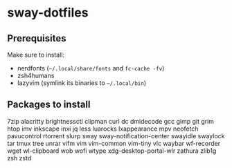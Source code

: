 # sway-dotfiles

## Prerequisites

Make sure to install:
 - nerdfonts (`~/.local/share/fonts` and `fc-cache -fv`)
 - zsh4humans 
 - lazyvim (symlink its binaries to `~/.local/bin`)

## Packages to install

7zip
alacritty
brightnessctl
clipman
curl
dc
dmidecode
gcc
gimp
git
grim
htop
imv
inkscape
inxi
jq
less
luarocks
lxappearance
mpv
neofetch
pavucontrol
rtorrent
slurp
sway
sway-notification-center
swayidle
swaylock
tar
tmux
tree
unrar
vifm
vim
vim-common
vim-tiny
vlc
waybar
wf-recorder
wget
wl-clipboard
wob
wofi
wtype
xdg-desktop-portal-wlr
zathura
zlib1g
zsh
zstd
